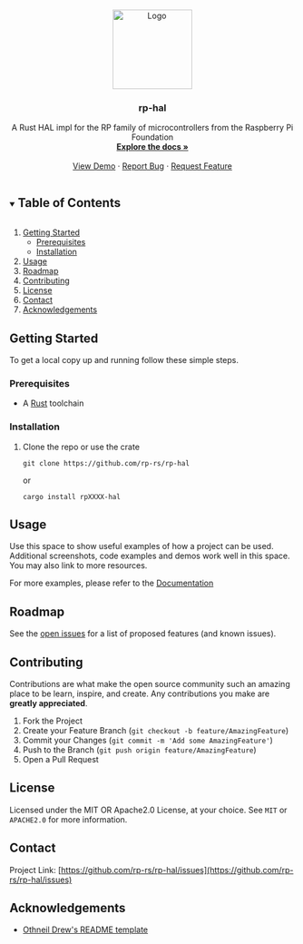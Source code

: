 <!-- PROJECT LOGO -->
<br />
<p align="center">
  <a href="https://github.com/rp-rs/rp2040-hal">
    <img src="https://www.svgrepo.com/show/281119/microchip.svg" alt="Logo" width="140" height="140">
  </a>

   <h3 align="center">rp-hal</h3>

  <p align="center">
    A Rust HAL impl for the RP family of microcontrollers from the Raspberry Pi Foundation
    <br />
    <a href="https://docs.rs/rp2040-hal/"><strong>Explore the docs »</strong></a>
    <br />
    <br />
    <a href="https://github.com/rp-rs/rp-hal">View Demo</a>
    ·
    <a href="https://github.com/rp-rs/rp-hal/issues">Report Bug</a>
    ·
    <a href="https://github.com/rp-rs/rp-hal/issues">Request Feature</a>
  </p>
</p>



<!-- TABLE OF CONTENTS -->
<details open="open">
  <summary><h2 style="display: inline-block">Table of Contents</h2></summary>
  <ol>
    <li>
      <a href="#getting-started">Getting Started</a>
      <ul>
        <li><a href="#prerequisites">Prerequisites</a></li>
        <li><a href="#installation">Installation</a></li>
      </ul>
    </li>
    <li><a href="#usage">Usage</a></li>
    <li><a href="#roadmap">Roadmap</a></li>
    <li><a href="#contributing">Contributing</a></li>
    <li><a href="#license">License</a></li>
    <li><a href="#contact">Contact</a></li>
    <li><a href="#acknowledgements">Acknowledgements</a></li>
  </ol>
</details>

<!-- GETTING STARTED -->
## Getting Started

To get a local copy up and running follow these simple steps.

### Prerequisites

* A [Rust](https://www.rust-lang.org/tools/install) toolchain

### Installation

1. Clone the repo or use the crate
   ```
   git clone https://github.com/rp-rs/rp-hal
   ```
   or 
   ```
   cargo install rpXXXX-hal
   ```

<!-- USAGE EXAMPLES -->
## Usage

Use this space to show useful examples of how a project can be used. Additional screenshots, code examples and demos work well in this space. You may also link to more resources.

For more examples, please refer to the [Documentation](https://github.com/rp-rs/rp-hal)



<!-- ROADMAP -->
## Roadmap

See the [open issues](https://github.com/rp-rs/rp-hal/issues) for a list of proposed features (and known issues).



<!-- CONTRIBUTING -->
## Contributing

Contributions are what make the open source community such an amazing place to be learn, inspire, and create. Any contributions you make are **greatly appreciated**.

1. Fork the Project
2. Create your Feature Branch (`git checkout -b feature/AmazingFeature`)
3. Commit your Changes (`git commit -m 'Add some AmazingFeature'`)
4. Push to the Branch (`git push origin feature/AmazingFeature`)
5. Open a Pull Request



<!-- LICENSE -->
## License

Licensed under the MIT OR Apache2.0 License, at your choice. See `MIT` or `APACHE2.0` for more information.



<!-- CONTACT -->
## Contact

Project Link: [https://github.com/rp-rs/rp-hal/issues](https://github.com/rp-rs/rp-hal/issues)



<!-- ACKNOWLEDGEMENTS -->
## Acknowledgements

* [Othneil Drew's README template](https://github.com/othneildrew)
